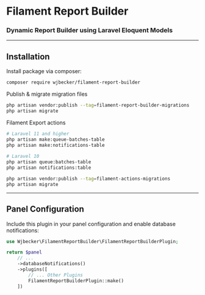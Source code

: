 # Filament Report Builder

### Dynamic Report Builder using Laravel Eloquent Models

---

## Installation

Install package via composer:
```bash
composer require wjbecker/filament-report-builder
```

Publish & migrate migration files
```bash
php artisan vendor:publish --tag=filament-report-builder-migrations
php artisan migrate
```

Filament Export actions
```bash
# Laravel 11 and higher
php artisan make:queue-batches-table
php artisan make:notifications-table
 
# Laravel 10
php artisan queue:batches-table
php artisan notifications:table

php artisan vendor:publish --tag=filament-actions-migrations
php artisan migrate
```
---

## Panel Configuration

Include this plugin in your panel configuration and enable database notifications:

```php
use Wjbecker\FilamentReportBuilder\FilamentReportBuilderPlugin;

return $panel
    // ...
    ->databaseNotifications()
    ->plugins([
        // ... Other Plugins
        FilamentReportBuilderPlugin::make()
    ])
```
